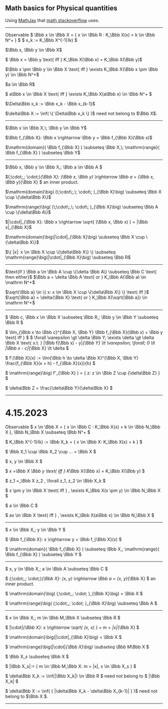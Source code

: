 ## Math basics for Physical quantities

Using [MathJax](https://www.mathjax.org/) that [math stackoverflow](https://math.meta.stackexchange.com/questions/5020/mathjax-basic-tutorial-and-quick-reference) uses.

___
Observable
$ \Bbb x \in \Bbb X = \{ x \in \Bbb R : K_\Bbb X(x) = k \in \Bbb N^+ \} $
$ x_k := K_\Bbb X^{-1}(k) $

$\Bbb x, \Bbb y \in \Bbb X$

$ \Bbb x = \Bbb y \text{ iff } K_\Bbb X(\Bbb x) = K_\Bbb X(\Bbb y)$

$\Bbb x \pm \Bbb y \in \Bbb X \text{ iff } \exists K_\Bbb X(\Bbb x \pm \Bbb y) \in \Bbb N^+$

$a \in \Bbb R$

$ a\Bbb x \in \Bbb X \text{ iff } \exists K_\Bbb X(a\Bbb x) \in \Bbb N^+ $

$\Delta\Bbb x_k := \Bbb x_k - \Bbb x_{k-1}$

$\delta\Bbb X := \inf( \{ \Delta\Bbb x_k \} )$ need not belong to $\Bbb X$.
___
$\Bbb x \in \Bbb X,\; \Bbb y \in \Bbb Y$

$\Bbb f_{\Bbb X}: \Bbb x \rightarrow \Bbb y = \Bbb f_{\Bbb X}(\Bbb x)$

$\mathrm{domain}( \Bbb f_{\Bbb X} ) \subseteq \Bbb X,\;
\mathrm{range}( \Bbb f_{\Bbb X} ) \subseteq \Bbb Y$

___
$\Bbb x, \Bbb y \in \Bbb X,\; \Bbb a \in \Bbb A $

$(\;\cdot\;,\; \cdot\;)_{\Bbb X}: (\Bbb x, \Bbb y) \rightarrow
\Bbb a = (\Bbb x, \Bbb y)_{\Bbb X} $ an inner product.

$\mathrm{domain}\big( (\;\cdot\;,\; \cdot\; )_{\Bbb X}\big) \subseteq
\Bbb X \cup \{\delta\Bbb X\}$

$\mathrm{range}\big( (\;\cdot\;,\; \cdot\; )_{\Bbb X}\big) \subseteq
\Bbb A \cup \{\delta\Bbb A\}$

$|\cdot|_{\Bbb X}: \Bbb x \rightarrow \sqrt{ (\Bbb x, \Bbb x) } =
|\Bbb x|_{\Bbb X}$

$\mathrm{domain}\big(|\cdot|_{\Bbb X}\big) \subseteq
\Bbb X \cup \{\delta\Bbb X\}$

$\{ |x|: x \in \Bbb X \cup \{\delta\Bbb X\} \} \subseteq
\mathrm{range}\big(|\cdot|_{\Bbb X}\big) \subseteq \Bbb R$

___
$\text{If } \Bbb a \in \Bbb A \cup \{\delta \Bbb A\} \subseteq \Bbb C \text{ then either}$
$\Bbb a = \delta \Bbb A \text{ or } K_\Bbb A(\Bbb a) \in \mathrm N^+$

$\sqrt{\Bbb a} \in \{ x: x \in \Bbb X \cup \{\delta\Bbb X\} \} \text{ iff }$
$\sqrt{\Bbb a} = \delta{\Bbb X} \text{ or }
K_\Bbb X(\sqrt{\Bbb a}) \in \mathrm N^+$

___
$ \Bbb c, \Bbb x \in \Bbb X \subseteq \Bbb R,\; \Bbb y \in \Bbb Y \subseteq \Bbb R $

$ \lim_{\Bbb x \to \Bbb c}^{\Bbb X, \Bbb Y} \Bbb f_{\Bbb X}(\Bbb x) = \Bbb y \text{ iff } $
$ \forall \varepsilon \gt \delta \Bbb Y\; \exists \delta \gt \delta \Bbb X \text{  s.t. }
|\Bbb f(\Bbb x) - y|_{\Bbb Y} \lt \varepsilon\; \forall\; 0 \lt
|\Bbb x - c|_{\Bbb X} \lt \delta $

$ f'_{\Bbb X}(x) := \lim_{\Bbb h \to \delta \Bbb X}^{\Bbb X, \Bbb Y}
\frac{f_{\Bbb X}(x + h) - f_{\Bbb X}(x)}{h} $

$ \mathrm{range}\big( f'_{\Bbb X} ) = \{ z: z \in \Bbb Z \cup \{\delta\Bbb Z\} \} $

$ \delta\Bbb Z = \frac{\delta\Bbb Y}{\delta\Bbb X} $
___

# 4.15.2023

Observable
$ x \in \Bbb X = \{ x \in \Bbb C : K_\Bbb X(x) = k \in \Bbb N_\Bbb X \}, \Bbb N_\Bbb X \subseteq \Bbb N^+ $

$ K_\Bbb X^{-1}(k) := \Bbb X_k = \{ x \in \Bbb X: K_\Bbb X(x) = k \} $

$ \Bbb X_1 \cup \Bbb X_2 \cup ... = \Bbb X $

$ x, y \in \Bbb X $

$ x =_\Bbb X \Bbb y \text{ iff } K_\Bbb X(\Bbb x) = K_\Bbb X(\Bbb y) $

$ z_1 =_\Bbb X z_2 \, \forall z_1, z_2 \in \Bbb X_k $

$ x \pm y \in \Bbb X \text{ iff } \, \exists K_\Bbb X(x \pm y) \in \Bbb N_\Bbb X $

$ a \in \Bbb C $

$ ax \in \Bbb X \text{ iff } \, \exists K_\Bbb X(a\Bbb x) \in \Bbb N_\Bbb X $
___

$ x \in \Bbb X,\; y \in \Bbb Y $

$ \Bbb f_{\Bbb X}: x \rightarrow y = \Bbb f_{\Bbb X}(x) $

$ \mathrm{domain}( \Bbb f_{\Bbb X} ) \subseteq \Bbb X,\; \mathrm{range}( \Bbb f_{\Bbb X} ) \subseteq \Bbb Y $
___

$ x, y \in \Bbb X,\; a \in \Bbb A \subseteq \Bbb C $

$ (\;\cdot\;,\; \cdot\;)_{\Bbb X}: (x, y) \rightarrow \Bbb a = (x, y)_{\Bbb X} $ an inner product.

$ \mathrm{domain}\big( (\;\cdot\;,\; \cdot\; )_{\Bbb X}\big) =
\Bbb X $

$ \mathrm{range}\big( (\;\cdot\;,\; \cdot\; )_{\Bbb X}\big) \subseteq \Bbb A $
___

$ x \in \Bbb X,\; m \in \Bbb M_\Bbb X \subseteq \Bbb R $

$ |\cdot|_{\Bbb X}: x \rightarrow \sqrt{ (x, x) } = m = |x|_{\Bbb X} $

$ \mathrm{domain}\big(|\cdot|_{\Bbb X}\big) = \Bbb X $

$ \mathrm{range}\big(|\cdot|_{\Bbb X}\big) \subseteq \Bbb M_\Bbb X $

$ \Bbb X_s \subseteq \Bbb X $

$ |\Bbb X_s|:= \{ m \in \Bbb M_\Bbb X: m = |x|, x \in \Bbb X_s \} $

$ \delta\Bbb X_k := \inf(|\Bbb X_k|) \in \Bbb R $ need not belong to $ |\Bbb X_k| $

$ \delta\Bbb X := \inf( \{ |\delta\Bbb X_k - \delta\Bbb X_{k-1}| \} )$ need not belong to $\Bbb X $.
___